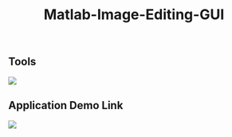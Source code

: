 <h1 align="center">Matlab-Image-Editing-GUI</h1>
<br>
<h2>Tools</h2>
<img src="https://skillicons.dev/icons?i=matlab"/>
<h2>Application Demo Link</h2>
<a href="https://youtu.be/_Fm4RH8GWcA"/>
<img src="https://img.shields.io/badge/youtube-red?logo=youtube"/>
</a>
